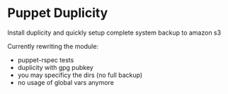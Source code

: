 # Puppet Duplicity

Install duplicity and quickly setup complete system backup to amazon s3

Currently rewriting the module:

 * puppet-rspec tests
 * duplicity with gpg pubkey
 * you may specificy the dirs (no full backup)
 * no usage of global vars anymore
